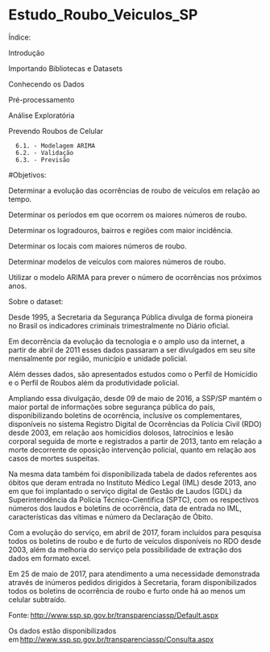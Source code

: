 # Estudo_Roubo_Veiculos_SP
Índice: 

Introdução 

Importando Bibliotecas e Datasets 

Conhecendo os Dados 

Pré-processamento 

Análise Exploratória 

Prevendo Roubos de Celular 

      6.1. - Modelagem ARIMA 
      6.2. - Validação 
      6.3. - Previsão 

 

#Objetivos: 

Determinar a evolução das ocorrências de roubo de veículos em relação ao tempo. 

Determinar os períodos em que ocorrem os maiores números de roubo. 

Determinar os logradouros, bairros e regiões com maior incidência. 

Determinar os locais com maiores números de roubo. 

Determinar modelos de veículos com maiores números de roubo. 

Utilizar o modelo ARIMA para prever o número de ocorrências nos próximos anos. 

 

Sobre o dataset: 

 

Desde 1995, a Secretaria da Segurança Pública divulga de forma pioneira no Brasil os indicadores criminais trimestralmente no Diário oficial. 

Em decorrência da evolução da tecnologia e o amplo uso da internet, a partir de abril de 2011 esses dados passaram a ser divulgados em seu site mensalmente por região, município e unidade policial. 

Além desses dados, são apresentados estudos como o Perfil de Homicídio e o Perfil de Roubos além da produtividade policial. 

Ampliando essa divulgação, desde 09 de maio de 2016, a SSP/SP mantém o maior portal de informações sobre segurança pública do país, disponibilizando boletins de ocorrência, inclusive os complementares, disponíveis no sistema Registro Digital de Ocorrências da Polícia Civil (RDO) desde 2003, em relação aos homicídios dolosos, latrocínios e lesão corporal seguida de morte e registrados a partir de 2013, tanto em relação a morte decorrente de oposição intervenção policial, quanto em relação aos casos de mortes suspeitas. 

Na mesma data também foi disponibilizada tabela de dados referentes aos óbitos que deram entrada no Instituto Médico Legal (IML) desde 2013, ano em que foi implantado o serviço digital de Gestão de Laudos (GDL) da Superintendência da Polícia Técnico-Cientifica (SPTC), com os respectivos números dos laudos e boletins de ocorrência, data de entrada no IML, características das vítimas e número da Declaração de Óbito. 

Com a evolução do serviço, em abril de 2017, foram incluídos para pesquisa todos os boletins de roubo e de furto de veículos disponíveis no RDO desde 2003, além da melhoria do serviço pela possibilidade de extração dos dados em formato excel. 

Em 25 de maio de 2017, para atendimento a uma necessidade demonstrada através de inúmeros pedidos dirigidos à Secretaria, foram disponibilizados todos os boletins de ocorrência de roubo e furto onde há ao menos um celular subtraído. 

 

Fonte: http://www.ssp.sp.gov.br/transparenciassp/Default.aspx 

Os dados estão disponibilizados em http://www.ssp.sp.gov.br/transparenciassp/Consulta.aspx 
